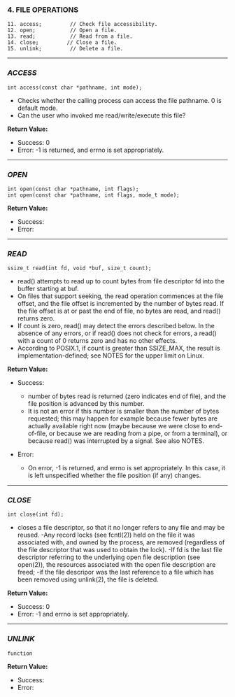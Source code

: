 ### 4.      FILE OPERATIONS
```
11. access;         // Check file accessibility.
12. open;           // Open a file.
13. read;           // Read from a file.
14. close;         // Close a file.
15. unlink;         // Delete a file.
```
_______________________________________________
### _ACCESS_
```
int access(const char *pathname, int mode);
```
- Checks  whether the calling process can access the file pathname. 0 is default mode.  
- Can the user who invoked me read/write/execute this file?

**Return Value:**
- Success: 0
- Error: -1 is returned, and  errno is set appropriately.
____________________________________________________
### _OPEN_
```
int open(const char *pathname, int flags);
int open(const char *pathname, int flags, mode_t mode);

```
 
**Return Value:**
- Success:
- Error:
____________________________________
### _READ_
```
ssize_t read(int fd, void *buf, size_t count);
```

 - read() attempts to read up to count bytes from file descriptor   fd into the  buffer starting at buf.
 - On files that support seeking, the read operation commences at  the  file offset,
    and  the  file offset is incremented by the number of bytes read.
    If the file offset is at or past the end of file, no bytes are  read,  and
    read() returns zero.
-  If  count  is  zero, read() may detect the errors described below.  In the
    absence of any errors, or if read() does not check for  errors,  a  read()
    with a count of 0 returns zero and has no other effects.
-   According  to  POSIX.1,  if count is greater than SSIZE_MAX, the result is
    implementation-defined; see NOTES for the upper limit on Linux.

 
**Return Value:**
- Success:
     - number of bytes read is returned (zero  indicates  end  of file),
    and the file position is advanced by this number.
    - It is not an error if this number is smaller than the number of bytes requested;
     this may happen  for  example  because fewer bytes are actually available right now
    (maybe because we were close to end-of-file, or  because  we  are  reading
     from  a  pipe, or from a terminal), or because read() was interrupted by a signal.  See also NOTES.

- Error:
   -  On error, -1 is returned, and errno is set appropriately.  In  this  case,
    it is left unspecified whether the file position (if any) changes.
____________________________________
### _CLOSE_
```
int close(int fd);
```
 - closes a file descriptor, so that it no longer refers to any file and may be reused.
 -Any record locks (see fcntl(2)) held on the file it was associated with,
 and owned  by  the  process, are removed (regardless of the file descriptor that was used to obtain the lock).
-If  fd  is  the  last  file  descriptor  referring  to  the underlying open file description (see open(2)), 
 the resources associated with the open file description are freed;
 -if the file descripor was the last reference to a file which has been removed using unlink(2), the file is deleted.

**Return Value:**
- Success: 0
- Error: -1 and errno is set appropriately.
________________________________________________________
### _UNLINK_
```
function
```

**Return Value:**
- Success:
- Error: